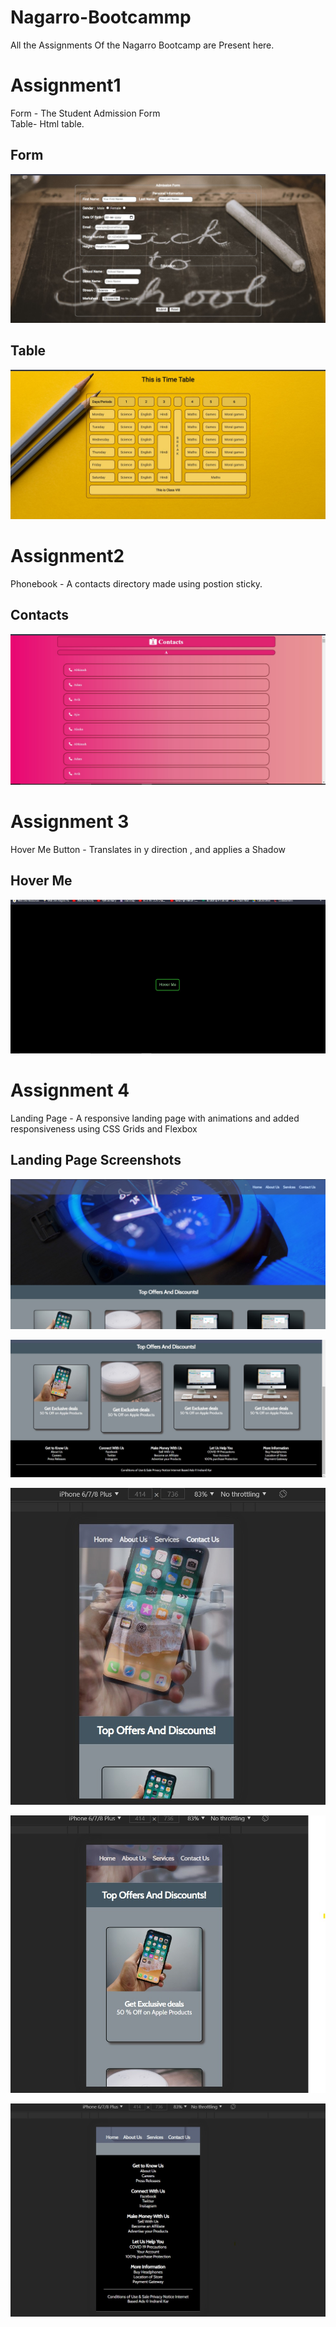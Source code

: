 # Nagarro-Bootcammp

All the Assignments Of the Nagarro Bootcamp are Present here.

# Assignment1
Form - The Student Admission Form\
Table- Html table.

## Form
![form-image](Assignment1/form.jpg)

## Table
![table-img](Assignment1/table.jpg)



# Assignment2
Phonebook - A contacts directory made using postion sticky.
## Contacts
![contacts-img](Assignment2/contacts.jpg)

# Assignment 3
Hover Me Button - Translates in y direction , and applies a Shadow

## Hover Me
![Hover-Me](Assignment3/hover.jpg)

# Assignment 4
Landing Page - A responsive landing page with animations and added responsiveness using CSS Grids and Flexbox

## Landing Page Screenshots

![landing1](Assignment4/Images/landing1.jpg)

![Landing-page2](Assignment4/Images/landing2.jpg)

![Landing-page3](Assignment4/Images/landing3.jpg)

![Landing-page4](Assignment4/Images/landing4.jpg)

![Landing-page5](Assignment4/Images/landing5.jpg)